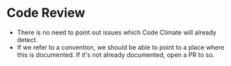 # Code Review

* There is no need to point out issues which Code Climate will already detect.
* If we refer to a convention, we should be able to point to a place where this
  is documented. If it's not already documented, open a PR to so.

